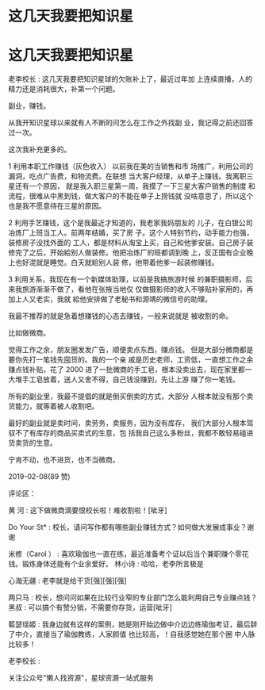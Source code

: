 # 这几天我要把知识星

# 这几天我要把知识星

老李校长 : 这几天我要把知识星球的欠账补上了，最近过年加 上连续直播，人的精力还是消耗很大，补第一个问题。

副业，赚钱。

从我开知识星球以来就有人不断的问怎么在工作之外找副 业，我记得之前还回答过一次。

这次我补充更多的。

1 利用本职工作赚钱（灰色收入） 以前我在美的当销售和市 场推广，利用公司的漏洞，吃点广告费，和物流费。在联想 当大客户经理，从单子上赚钱。我离职三星还有一个原因， 就是我入职三星第一周，我摸了一下三星大客户销售的制度 和流程，很难从中黑到钱，做大客户的不能在单子上捞钱就 没啥意思了，所以这个也是我不愿意待在三星的原因。

2 利用手艺赚钱，这个是我最近才知道的，我老家我妈朋友的 儿子，在白银公司冶炼厂上班当工人。前两年结婚，买了房 子。这个人特别节约，动手能力也强，装修房子没找外面的 工人，都是材料从淘宝上买，自己和他爹安装。自己房子装 修完了之后，开始給别人做装修。他把冶炼厂的班都调到晚 上，反正国有企业晚上也好混就是睡觉。白天就給别人装 修，他带着他爹一起装修赚钱。

3 利用关系，我现在有一个新媒体助理，以前是我搞旅游时候 的兼职摄影师，后来我旅游渐渐不做了，看他在张掖当地仅 仅做摄影师的收入不够贴补家用的，再加上人又老实，我就 給他安排做了老秘书和源靖的微信号的助理。

我最不推荐的就是急着想赚钱的心态去赚钱，一般来说就是 被收割的命。

比如做微商。

觉得工作之余，朋友圈发发广告，顺便卖点东西，赚点钱。 但是大部分微商都是要你先打一笔钱先囤货的。我的一个亲 戚是历史老师，工资低，一直想工作之余赚点钱补贴，花了 2000 进了一批微商的手工皂，根本没卖出去，现在家里都一 大堆手工皂放着，送人又舍不得，自己钱没赚到，先让上游 赚了你一笔钱。

所有的副业里，我最不提倡的就是倒买倒卖的方式，大部分 人根本就没有那个卖货能力，就等着被人收割吧。

最好的副业就是卖时间，卖劳务，卖服务，因为没有库存， 我们大部分人根本驾驭不了有库存的商品买卖式的生意，包 括我自己这么多粉丝，我都不敢轻易碰进货卖货的生意。

宁肯不动，也不进货，也不当微商。

2019-02-08(89 赞)

评论区：

黄 河 : 这下做微商滴要恨校长啦！难收割啦！[呲牙]

Do Your St* : 校长，请问写作都有哪些副业赚钱方式？如何做大发展成事业？谢谢

米修（Carol ） : 喜欢瑜伽也一直在练，最近准备考个证以后当个兼职赚个零花钱。锻炼身体还能有个业余爱好。 林小诗 : 哈哈，老李所言极是

心海无疆 : 老李就是给干货[强][强][强]

两只马 : 校长，想问问如果在比较行业窄的专业部门怎么能利用自己专业赚点钱？ 黑叔 : 可以搞个有赞分销，不需要你存货，运营[呲牙]

藍瑟瑶姬 : 我身边就有这样的案例，她是刚开始边做中介边边练瑜伽考证，最后辞了中介，直接当了瑜伽教练，人家颜值 也比较高，！自我感觉她在那个圈 中人脉比较多！

老李校长 :

关注公众号"懒人找资源"，星球资源一站式服务
